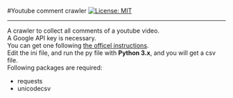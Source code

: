 #Youtube comment crawler
[![License: MIT](https://img.shields.io/badge/License-MIT-yellow.svg)](https://opensource.org/licenses/MIT)

----------


A crawler to collect all comments of a youtube video.  
A Google API key is necessary.  
You can get one following [the officel instructions](https://developers.google.com/youtube/v3/getting-started).  
Edit the ini file, and run the py file with **Python 3.x**, and you will get a csv file.  
Following packages are required:
 - requests
 - unicodecsv
 
